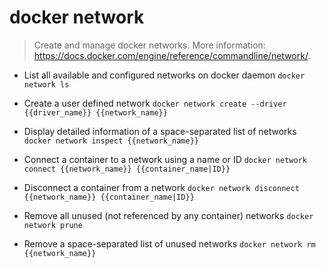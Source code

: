 # docker network
> Create and manage docker networks.
> More information: <https://docs.docker.com/engine/reference/commandline/network/>.

- List all available and configured networks on docker daemon
`docker network ls`

- Create a user defined network
`docker network create --driver {{driver_name}} {{network_name}}`

- Display detailed information of a space-separated list of networks
`docker network inspect {{network_name}}`

- Connect a container to a network using a name or ID
`docker network connect {{network_name}} {{container_name|ID}}`

- Disconnect a container from a network
`docker network disconnect {{network_name}} {{container_name|ID}}`

- Remove all unused (not referenced by any container) networks
`docker network prune`

- Remove a space-separated list of unused networks
`docker network rm {{network_name}}`
